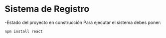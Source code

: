<h1>Sistema de Registro</h1>

-Estado del proyecto en construcción
Para ejecutar el sistema debes poner:

```npm install react```
